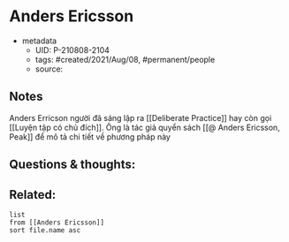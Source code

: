 # Anders Ericsson

- metadata
	- UID: P-210808-2104
	- tags: #created/2021/Aug/08, #permanent/people 
	- source: 

## Notes
Anders Erricson người đã sáng lập ra [[Deliberate Practice]] hay còn gọi [[Luyện tập có chủ đích]]. Ông là tác giả quyển sách [[@ Anders Ericsson, Peak]] để mô tả chi tiết về phương pháp này

## Questions & thoughts:

## Related:
```dataview
list
from [[Anders Ericsson]]
sort file.name asc
```
